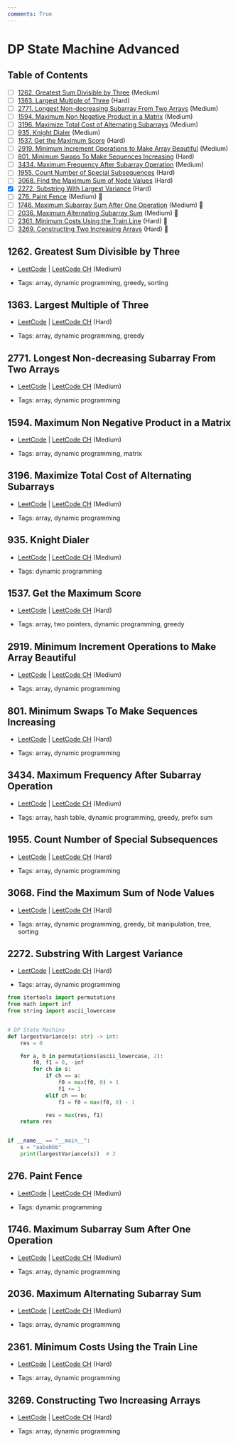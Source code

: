 ```yaml
---
comments: True
---
```


# DP State Machine Advanced

## Table of Contents

- [ ] [1262. Greatest Sum Divisible by Three](https://leetcode.cn/problems/greatest-sum-divisible-by-three/) (Medium)
- [ ] [1363. Largest Multiple of Three](https://leetcode.cn/problems/largest-multiple-of-three/) (Hard)
- [ ] [2771. Longest Non-decreasing Subarray From Two Arrays](https://leetcode.cn/problems/longest-non-decreasing-subarray-from-two-arrays/) (Medium)
- [ ] [1594. Maximum Non Negative Product in a Matrix](https://leetcode.cn/problems/maximum-non-negative-product-in-a-matrix/) (Medium)
- [ ] [3196. Maximize Total Cost of Alternating Subarrays](https://leetcode.cn/problems/maximize-total-cost-of-alternating-subarrays/) (Medium)
- [ ] [935. Knight Dialer](https://leetcode.cn/problems/knight-dialer/) (Medium)
- [ ] [1537. Get the Maximum Score](https://leetcode.cn/problems/get-the-maximum-score/) (Hard)
- [ ] [2919. Minimum Increment Operations to Make Array Beautiful](https://leetcode.cn/problems/minimum-increment-operations-to-make-array-beautiful/) (Medium)
- [ ] [801. Minimum Swaps To Make Sequences Increasing](https://leetcode.cn/problems/minimum-swaps-to-make-sequences-increasing/) (Hard)
- [ ] [3434. Maximum Frequency After Subarray Operation](https://leetcode.cn/problems/maximum-frequency-after-subarray-operation/) (Medium)
- [ ] [1955. Count Number of Special Subsequences](https://leetcode.cn/problems/count-number-of-special-subsequences/) (Hard)
- [ ] [3068. Find the Maximum Sum of Node Values](https://leetcode.cn/problems/find-the-maximum-sum-of-node-values/) (Hard)
- [x] [2272. Substring With Largest Variance](https://leetcode.cn/problems/substring-with-largest-variance/) (Hard)
- [ ] [276. Paint Fence](https://leetcode.cn/problems/paint-fence/) (Medium) 👑
- [ ] [1746. Maximum Subarray Sum After One Operation](https://leetcode.cn/problems/maximum-subarray-sum-after-one-operation/) (Medium) 👑
- [ ] [2036. Maximum Alternating Subarray Sum](https://leetcode.cn/problems/maximum-alternating-subarray-sum/) (Medium) 👑
- [ ] [2361. Minimum Costs Using the Train Line](https://leetcode.cn/problems/minimum-costs-using-the-train-line/) (Hard) 👑
- [ ] [3269. Constructing Two Increasing Arrays](https://leetcode.cn/problems/constructing-two-increasing-arrays/) (Hard) 👑

## 1262. Greatest Sum Divisible by Three

-   [LeetCode](https://leetcode.com/problems/greatest-sum-divisible-by-three/) | [LeetCode CH](https://leetcode.cn/problems/greatest-sum-divisible-by-three/) (Medium)

-   Tags: array, dynamic programming, greedy, sorting
## 1363. Largest Multiple of Three

-   [LeetCode](https://leetcode.com/problems/largest-multiple-of-three/) | [LeetCode CH](https://leetcode.cn/problems/largest-multiple-of-three/) (Hard)

-   Tags: array, dynamic programming, greedy
## 2771. Longest Non-decreasing Subarray From Two Arrays

-   [LeetCode](https://leetcode.com/problems/longest-non-decreasing-subarray-from-two-arrays/) | [LeetCode CH](https://leetcode.cn/problems/longest-non-decreasing-subarray-from-two-arrays/) (Medium)

-   Tags: array, dynamic programming
## 1594. Maximum Non Negative Product in a Matrix

-   [LeetCode](https://leetcode.com/problems/maximum-non-negative-product-in-a-matrix/) | [LeetCode CH](https://leetcode.cn/problems/maximum-non-negative-product-in-a-matrix/) (Medium)

-   Tags: array, dynamic programming, matrix
## 3196. Maximize Total Cost of Alternating Subarrays

-   [LeetCode](https://leetcode.com/problems/maximize-total-cost-of-alternating-subarrays/) | [LeetCode CH](https://leetcode.cn/problems/maximize-total-cost-of-alternating-subarrays/) (Medium)

-   Tags: array, dynamic programming
## 935. Knight Dialer

-   [LeetCode](https://leetcode.com/problems/knight-dialer/) | [LeetCode CH](https://leetcode.cn/problems/knight-dialer/) (Medium)

-   Tags: dynamic programming
## 1537. Get the Maximum Score

-   [LeetCode](https://leetcode.com/problems/get-the-maximum-score/) | [LeetCode CH](https://leetcode.cn/problems/get-the-maximum-score/) (Hard)

-   Tags: array, two pointers, dynamic programming, greedy
## 2919. Minimum Increment Operations to Make Array Beautiful

-   [LeetCode](https://leetcode.com/problems/minimum-increment-operations-to-make-array-beautiful/) | [LeetCode CH](https://leetcode.cn/problems/minimum-increment-operations-to-make-array-beautiful/) (Medium)

-   Tags: array, dynamic programming
## 801. Minimum Swaps To Make Sequences Increasing

-   [LeetCode](https://leetcode.com/problems/minimum-swaps-to-make-sequences-increasing/) | [LeetCode CH](https://leetcode.cn/problems/minimum-swaps-to-make-sequences-increasing/) (Hard)

-   Tags: array, dynamic programming
## 3434. Maximum Frequency After Subarray Operation

-   [LeetCode](https://leetcode.com/problems/maximum-frequency-after-subarray-operation/) | [LeetCode CH](https://leetcode.cn/problems/maximum-frequency-after-subarray-operation/) (Medium)

-   Tags: array, hash table, dynamic programming, greedy, prefix sum
## 1955. Count Number of Special Subsequences

-   [LeetCode](https://leetcode.com/problems/count-number-of-special-subsequences/) | [LeetCode CH](https://leetcode.cn/problems/count-number-of-special-subsequences/) (Hard)

-   Tags: array, dynamic programming
## 3068. Find the Maximum Sum of Node Values

-   [LeetCode](https://leetcode.com/problems/find-the-maximum-sum-of-node-values/) | [LeetCode CH](https://leetcode.cn/problems/find-the-maximum-sum-of-node-values/) (Hard)

-   Tags: array, dynamic programming, greedy, bit manipulation, tree, sorting
## 2272. Substring With Largest Variance

-   [LeetCode](https://leetcode.com/problems/substring-with-largest-variance/) | [LeetCode CH](https://leetcode.cn/problems/substring-with-largest-variance/) (Hard)

-   Tags: array, dynamic programming
```python title="2272. Substring With Largest Variance - Python Solution"
from itertools import permutations
from math import inf
from string import ascii_lowercase


# DP State Machine
def largestVariance(s: str) -> int:
    res = 0

    for a, b in permutations(ascii_lowercase, 2):
        f0, f1 = 0, -inf
        for ch in s:
            if ch == a:
                f0 = max(f0, 0) + 1
                f1 += 1
            elif ch == b:
                f1 = f0 = max(f0, 0) - 1

            res = max(res, f1)
    return res


if __name__ == "__main__":
    s = "aababbb"
    print(largestVariance(s))  # 3

```

## 276. Paint Fence

-   [LeetCode](https://leetcode.com/problems/paint-fence/) | [LeetCode CH](https://leetcode.cn/problems/paint-fence/) (Medium)

-   Tags: dynamic programming
## 1746. Maximum Subarray Sum After One Operation

-   [LeetCode](https://leetcode.com/problems/maximum-subarray-sum-after-one-operation/) | [LeetCode CH](https://leetcode.cn/problems/maximum-subarray-sum-after-one-operation/) (Medium)

-   Tags: array, dynamic programming
## 2036. Maximum Alternating Subarray Sum

-   [LeetCode](https://leetcode.com/problems/maximum-alternating-subarray-sum/) | [LeetCode CH](https://leetcode.cn/problems/maximum-alternating-subarray-sum/) (Medium)

-   Tags: array, dynamic programming
## 2361. Minimum Costs Using the Train Line

-   [LeetCode](https://leetcode.com/problems/minimum-costs-using-the-train-line/) | [LeetCode CH](https://leetcode.cn/problems/minimum-costs-using-the-train-line/) (Hard)

-   Tags: array, dynamic programming
## 3269. Constructing Two Increasing Arrays

-   [LeetCode](https://leetcode.com/problems/constructing-two-increasing-arrays/) | [LeetCode CH](https://leetcode.cn/problems/constructing-two-increasing-arrays/) (Hard)

-   Tags: array, dynamic programming
